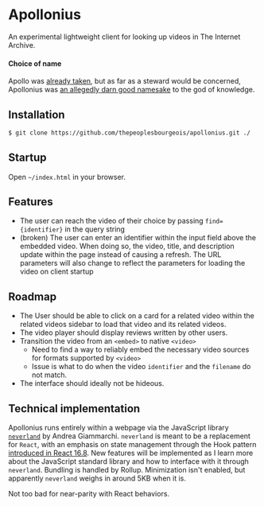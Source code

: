 # Apollonius

An experimental lightweight client for looking up videos in The Internet Archive.

#### Choice of name

Apollo was [already taken](https://www.apollographql.com/), but as far as a steward would be concerned,
Apollonius was [an allegedly darn good namesake](https://en.wikipedia.org/wiki/Apollonius_of_Tyana#Historical_facts) to the god of knowledge.

## Installation

```bash
$ git clone https://github.com/thepeoplesbourgeois/apollonius.git ./
```

## Startup

Open `~/index.html` in your browser.

## Features

- The user can reach the video of their choice by passing `find={identifier}` in the query string
- (broken) The user can enter an identifier within the input field above the embedded video. When doing so,
  the video, title, and description update within the page instead of causing a refresh. The URL parameters will
  also change to reflect the parameters for loading the video on client startup

## Roadmap

- The User should be able to click on a card for a related video within the related videos sidebar to load that video
  and its related videos.
- The video player should display reviews written by other users.
- Transition the video from an `<embed>` to native `<video>`
  - Need to find a way to reliably embed the necessary video sources for formats supported by `<video>`
  - Issue is what to do when the video `identifier` and the `filename` do not match.
- The interface should ideally not be hideous.

## Technical implementation

Apollonius runs entirely within a webpage via the JavaScript library [`neverland`](https://github.com/webreflection/neverland)
by Andrea Giammarchi. `neverland` is meant to be a replacement for `React`, with
an emphasis on state management through the Hook pattern [introduced in React 16.8](https://reactjs.org/docs/hooks-intro.html).
New features will be implemented as I learn more about the JavaScript standard library
and how to interface with it through `neverland`. Bundling is handled by Rollup.
Minimization isn't enabled, but apparently `neverland` weighs in around 5KB when it is.

Not too bad for near-parity with React behaviors.
